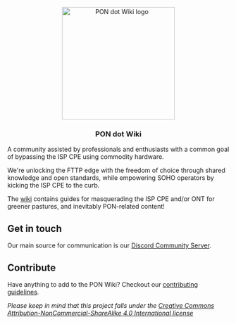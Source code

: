 <p align="center">
  <img src="https://github.com/user-attachments/assets/52599ca9-cf18-44b7-b325-b78e4f40bce1" width="256" height="256" alt="PON dot Wiki logo">
</p>

<h3 align="center">PON dot Wiki</h3>

A community assisted by professionals and enthusiasts with a common goal of bypassing the ISP CPE using commodity
hardware.

We're unlocking the FTTP edge with the freedom of choice through shared knowledge and open standards, while empowering
SOHO operators by kicking the ISP CPE to the curb.

The [wiki](https://pon.wiki) contains guides for masquerading the ISP CPE and/or ONT for greener pastures, and
inevitably PON-related content!

## Get in touch

Our main source for communication is our [Discord Community Server](https://discord.pon.wiki).

## Contribute

Have anything to add to the PON Wiki? Checkout our [contributing guidelines](./CONTRIBUTING.md).

_Please keep in mind that this project falls under the [Creative Commons Attribution-NonCommercial-ShareAlike 4.0 International license](./LICENSE)_
